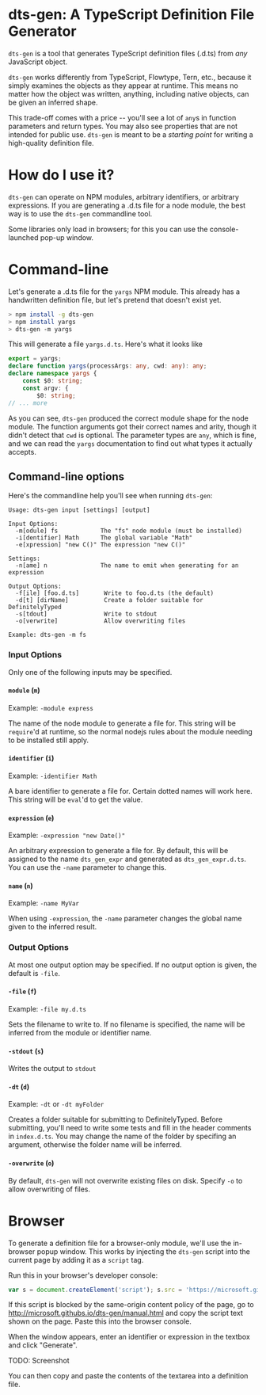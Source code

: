 # dts-gen: A TypeScript Definition File Generator

`dts-gen` is a tool that generates TypeScript definition files (.d.ts) from *any* JavaScript object.

`dts-gen` works differently from TypeScript, Flowtype, Tern, etc., because it simply examines the objects as they appear at runtime.
This means no matter how the object was written, anything, including native objects, can be given an inferred shape.

This trade-off comes with a price -- you'll see a lot of `any`s in function parameters and return types.
You may also see properties that are not intended for public use.
`dts-gen` is meant to be a *starting point* for writing a high-quality definition file.

# How do I use it?

`dts-gen` can operate on NPM modules, arbitrary identifiers, or arbitrary expressions.
If you are generating a .d.ts file for a node module, the best way is to use the `dts-gen` commandline tool.

Some libraries only load in browsers; for this you can use the console-launched pop-up window.

# Command-line

Let's generate a .d.ts file for the `yargs` NPM module.
This already has a handwritten definition file, but let's pretend that doesn't exist yet.

```sh
> npm install -g dts-gen
> npm install yargs
> dts-gen -m yargs
```
This will generate a file `yargs.d.ts`.
Here's what it looks like
```ts
export = yargs;
declare function yargs(processArgs: any, cwd: any): any;
declare namespace yargs {
    const $0: string;
    const argv: {
        $0: string;
// ... more
```
As you can see, `dts-gen` produced the correct module shape for the node module.
The function arguments got their correct names and arity, though it didn't detect that `cwd` is optional.
The parameter types are `any`, which is fine, and we can read the `yargs` documentation to find out what types it actually accepts.

## Command-line options

Here's the commandline help you'll see when running `dts-gen`:
```
Usage: dts-gen input [settings] [output]

Input Options:
  -m[odule] fs            The "fs" node module (must be installed)
  -i[dentifier] Math      The global variable "Math"
  -e[xpression] "new C()" The expression "new C()"

Settings:
  -n[ame] n               The name to emit when generating for an expression

Output Options:
  -f[ile] [foo.d.ts]       Write to foo.d.ts (the default)
  -d[t] [dirName]          Create a folder suitable for DefinitelyTyped
  -s[tdout]                Write to stdout
  -o[verwrite]             Allow overwriting files

Example: dts-gen -m fs
```

### Input Options

Only one of the following inputs may be specified.

#### `module` (`m`)

Example: `-module express`

The name of the node module to generate a file for.
This string will be `require`'d at runtime, so the normal nodejs rules about the module needing to be installed still apply.

#### `identifier` (`i`)

Example: `-identifier Math`

A bare identifier to generate a file for.
Certain dotted names will work here.
This string will be `eval`'d to get the value.

#### `expression` (`e`)

Example: `-expression "new Date()"`

An arbitrary expression to generate a file for.
By default, this will be assigned to the name `dts_gen_expr` and generated as `dts_gen_expr.d.ts`.
You can use the `-name` parameter to change this.

#### `name` (`n`)

Example: `-name MyVar`

When using `-expression`, the `-name` parameter changes the global name given to the inferred result.

### Output Options

At most one output option may be specified.
If no output option is given, the default is `-file`.

#### `-file` (`f`) 

Example: `-file my.d.ts`

Sets the filename to write to.
If no filename is specified, the name will be inferred from the module or identifier name.

#### `-stdout` (`s`)

Writes the output to `stdout`

#### `-dt` (`d`)

Example: `-dt` or `-dt myFolder`

Creates a folder suitable for submitting to DefinitelyTyped.
Before submitting, you'll need to write some tests and fill in the header comments in `index.d.ts`.
You may change the name of the folder by specifing an argument, otherwise the folder name will be inferred.

#### `-overwrite` (`o`)

By default, `dts-gen` will not overwrite existing files on disk.
Specify `-o` to allow overwriting of files.

# Browser

To generate a definition file for a browser-only module, we'll use the in-browser popup window.
This works by injecting the `dts-gen` script into the current page by adding it as a `script` tag.

Run this in your browser's developer console:
```js
var s = document.createElement('script'); s.src = 'https://microsoft.github.io/dts-gen/dts-gen.js'; document.body.appendChild(s);
```
If this script is blocked by the same-origin content policy of the page, go to http://microsoft.githubs.io/dts-gen/manual.html
and copy the script text shown on the page.
Paste this into the browser console.

When the window appears, enter an identifier or expression in the textbox and click "Generate".

TODO: Screenshot

You can then copy and paste the contents of the textarea into a definition file.

